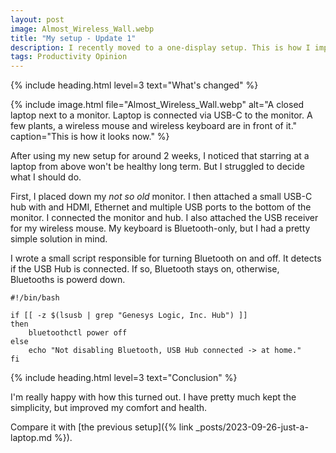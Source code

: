 ```yaml
---
layout: post
image: Almost_Wireless_Wall.webp
title: "My setup - Update 1"
description: I recently moved to a one-display setup. This is how I improved it to be healthier.
tags: Productivity Opinion
---
```


{% include heading.html level=3 text="What's changed" %}

{% include image.html file="Almost_Wireless_Wall.webp" alt="A closed laptop next to a monitor. Laptop is connected via USB-C to the monitor. A few plants, a wireless mouse and wireless keyboard are in front of it." caption="This is how it looks now." %}

After using my new setup for around 2 weeks, I noticed that starring at a laptop from above won't be healthy long term. But I struggled to decide what I should do.

First, I placed down my *not so old* monitor. I then attached a small USB-C hub with and HDMI, Ethernet and multiple USB ports to the bottom of the monitor. I connected the monitor and hub. I also attached the USB receiver for my wireless mouse. My keyboard is Bluetooth-only, but I had a pretty simple solution in mind.

I wrote a small script responsible for turning Bluetooth on and off. It detects if the USB Hub is connected. If so, Bluetooth stays on, otherwise, Bluetooths is powerd down.

```
#!/bin/bash

if [[ -z $(lsusb | grep "Genesys Logic, Inc. Hub") ]]
then
    bluetoothctl power off
else
    echo "Not disabling Bluetooth, USB Hub connected -> at home."
fi
```

{% include heading.html level=3 text="Conclusion" %}

I'm really happy with how this turned out. I have pretty much kept the simplicity, but improved my comfort and health.

Compare it with [the previous setup]({% link _posts/2023-09-26-just-a-laptop.md %}).
